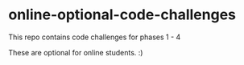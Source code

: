 # online-optional-code-challenges
This repo contains code challenges for phases 1 - 4

These are optional for online students. :)
